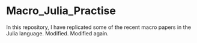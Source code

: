# Macro_Julia_Practise

In this repository, I have replicated some of the recent macro papers in the Julia language.
Modified. Modified again.
